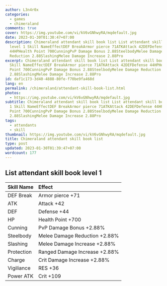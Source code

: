 ```yaml
---
author: L3n4r0x
categories:
  - games
  - chimeraland
comments: true
cover: https://img.youtube.com/vi/kV6vGNhwyRA/mqdefault.jpg
date: 2023-01-30T01:30:47+07:00
description: Chimeraland attendant skill book list List attendant skill book
  level 1 Skill NameEffectDEF BreakArmor pierce 71ATKAttack 42DEFDefense
  44HPHealth Point 700CunningPvP Damage Bonus 2.88SteelbodyMelee Damage
  Reduction 2.88SlashingMelee Damage Increase 2.88Pro
excerpt: Chimeraland attendant skill book list List attendant skill book level 1
  Skill NameEffectDEF BreakArmor pierce 71ATKAttack 42DEFDefense 44HPHealth
  Point 700CunningPvP Damage Bonus 2.88SteelbodyMelee Damage Reduction
  2.88SlashingMelee Damage Increase 2.88Pro
id: daf1c173-3d40-4888-80fe-f70be9fa468d
lang: en
permalink: /chimeraland/attendant-skill-book-list.html
photos:
  - https://img.youtube.com/vi/kV6vGNhwyRA/mqdefault.jpg
subtitle: Chimeraland attendant skill book list List attendant skill book level
  1 Skill NameEffectDEF BreakArmor pierce 71ATKAttack 42DEFDefense 44HPHealth
  Point 700CunningPvP Damage Bonus 2.88SteelbodyMelee Damage Reduction
  2.88SlashingMelee Damage Increase 2.88Pro
tags:
  - attendants
  - skill
thumbnail: https://img.youtube.com/vi/kV6vGNhwyRA/mqdefault.jpg
title: Chimeraland attendant skill book list
type: post
updated: 2023-01-30T01:39:47+07:00
wordcount: 177
---
```


## List attendant skill book level 1

| Skill Name | Effect |
| :--- | :--- |
| DEF Break | Armor pierce +71 |
| ATK | Attack +42 |
| DEF | Defense +44 |
| HP | Health Point +700 |
| Cunning | PvP Damage Bonus +2.88% |
| Steelbody | Melee Damage Reduction +2.88% |
| Slashing | Melee Damage Increase +2.88% |
| Protection | Ranged Damage Increase +2.88% |
| Charge | Crit Damage Increase +2.88% |
| Vigiliance | RES +36 |
| Power ATK | Crit +109 |
